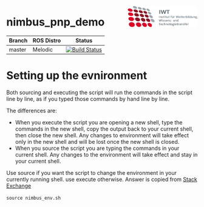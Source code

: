 <img src="./doc/images/IWT.png" align="right"
     title="IWT logo" width="184" height="55">

# nimbus_pnp_demo

|Branch    | ROS Distro | Status    |
|----------|------------|-----------|
|master    | Melodic    |[![Build Status](https://travis-ci.com/prachandabhanu/nimbus_pnp_demo.svg?token=yqkyfk4FvxS9Ln2vKCUM&branch=master)](https://travis-ci.com/prachandabhanu/nimbus_pnp_demo)|

# Setting up the evnironment
Both sourcing and executing the script will run the commands in the script line by line, as if you typed those commands by hand line by line.

The differences are:
* When you execute the script you are opening a new shell, type the commands in the new shell, copy the output back to your current shell, then close the new shell. Any changes to environment will take effect only in the new shell and will be lost once the new shell is closed.
* When you source the script you are typing the commands in your current shell. Any changes to the environment will take effect and stay in your current shell.

Use source if you want the script to change the environment in your currently running shell. use execute otherwise.
Answer is copied from [Stack Exchange](https://superuser.com/questions/176783/what-is-the-difference-between-executing-a-bash-script-vs-sourcing-it)

`source nimbus_env.sh`